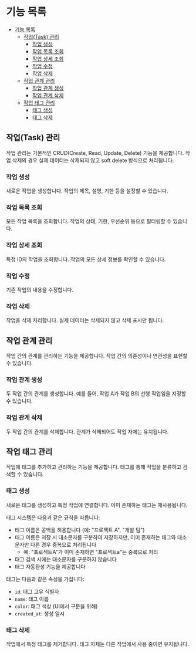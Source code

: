 # 기능 목록
<!-- @import "[TOC]" {cmd="toc" depthFrom=1 depthTo=6 orderedList=false} -->

<!-- code_chunk_output -->

- [기능 목록](#기능-목록)
  - [작업(Task) 관리](#작업task-관리)
    - [작업 생성](#작업-생성)
    - [작업 목록 조회](#작업-목록-조회)
    - [작업 상세 조회](#작업-상세-조회)
    - [작업 수정](#작업-수정)
    - [작업 삭제](#작업-삭제)
  - [작업 관계 관리](#작업-관계-관리)
    - [작업 관계 생성](#작업-관계-생성)
    - [작업 관계 삭제](#작업-관계-삭제)
  - [작업 태그 관리](#작업-태그-관리)
    - [태그 생성](#태그-생성)
    - [태그 삭제](#태그-삭제)

<!-- /code_chunk_output -->

## 작업(Task) 관리

작업 관리는 기본적인 CRUD(Create, Read, Update, Delete) 기능을 제공합니다.
작업 삭제의 경우 실제 데이터는 삭제되지 않고 soft delete 방식으로 처리됩니다.

### 작업 생성

새로운 작업을 생성합니다. 작업의 제목, 설명, 기한 등을 설정할 수 있습니다.

### 작업 목록 조회

모든 작업 목록을 조회합니다. 작업의 상태, 기한, 우선순위 등으로 필터링할 수 있습니다.

### 작업 상세 조회

특정 ID의 작업을 조회합니다. 작업의 모든 상세 정보를 확인할 수 있습니다.

### 작업 수정

기존 작업의 내용을 수정합니다.

### 작업 삭제

작업을 삭제 처리합니다. 실제 데이터는 삭제되지 않고 삭제 표시만 됩니다.

## 작업 관계 관리

작업 간의 관계를 관리하는 기능을 제공합니다. 작업 간의 의존성이나 연관성을 표현할 수 있습니다.

### 작업 관계 생성

두 작업 간의 관계를 생성합니다. 예를 들어, 작업 A가 작업 B의 선행 작업임을 지정할 수 있습니다.

### 작업 관계 삭제

두 작업 간의 관계를 삭제합니다. 관계가 삭제되어도 작업 자체는 유지됩니다.

## 작업 태그 관리

작업에 태그를 추가하고 관리하는 기능을 제공합니다. 태그를 통해 작업을 분류하고 검색할 수 있습니다.

### 태그 생성

새로운 태그를 생성하고 특정 작업에 연결합니다. 이미 존재하는 태그는 재사용됩니다.

태그 시스템은 다음과 같은 규칙을 따릅니다:

- 태그 이름은 공백을 허용합니다 (예: "프로젝트 A", "개발 팀")
- 태그 이름은 저장 시 대소문자를 구분하여 저장하지만, 이미 존재하는 태그와 대소문자만 다른 경우 중복으로 처리됩니다
  - 예: "프로젝트A"가 이미 존재하면 "프로젝트a"는 중복으로 처리
- 태그 검색 시에는 대소문자를 구분하지 않습니다
- 태그 자동완성 기능을 제공합니다

태그는 다음과 같은 속성을 가집니다:

- `id`: 태그 고유 식별자
- `name`: 태그 이름
- `color`: 태그 색상 (UI에서 구분을 위해)
- `created_at`: 생성 일시

### 태그 삭제

작업에서 특정 태그를 제거합니다. 태그 자체는 다른 작업에서 사용 중이면 유지됩니다.
